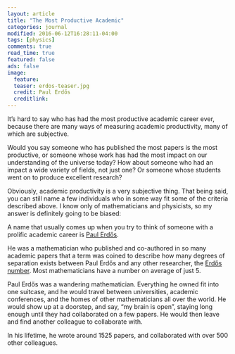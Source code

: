 ```yaml
---
layout: article
title: "The Most Productive Academic"
categories: journal
modified: 2016-06-12T16:28:11-04:00
tags: [physics]
comments: true
read_time: true
featured: false
ads: false
image:
  feature:
  teaser: erdos-teaser.jpg
  credit: Paul Erdős
  creditlink: 
---
```

It’s hard to say who has had the most productive academic career ever, because there are many ways of measuring academic productivity, many of which are subjective.

Would you say someone who has published the most papers is the most productive, or someone whose work has had the most impact on our understanding of the universe today? How about someone who had an impact a wide variety of fields, not just one? Or someone whose students went on to produce excellent research?

Obviously, academic productivity is a very subjective thing. That being said, you can still name a few individuals who in some way fit some of the criteria described above. I know only of mathematicians and physicists, so my answer is definitely going to be biased:

A name that usually comes up when you try to think of someone with a prolific academic career is <a href="https://en.wikipedia.org/wiki/Paul_Erd%C5%91s">Paul Erdős</a>.

He was a mathematician who published and co-authored in so many academic papers that a term was coined to describe how many degrees of separation exists between Paul Erdős and any other researcher, the <a href="https://en.wikipedia.org/wiki/Erd%C5%91s_number">Erdős number</a>. Most mathematicians have a number on average of just 5.

Paul Erdős was a wandering mathematician. Everything he owned fit into one suitcase, and he would travel between universities, academic conferences, and the homes of other mathematicians all over the world. He would show up at a doorstep, and say, “my brain is open”, staying long enough until they had collaborated on a few papers. He would then leave and find another colleague to collaborate with.

In his lifetime, he wrote around 1525 papers, and collaborated with over 500 other colleagues.
